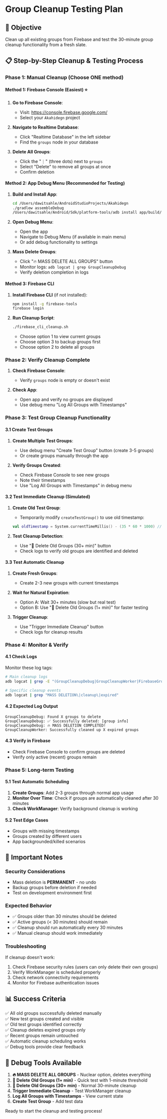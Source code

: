 # Group Cleanup Testing Plan

## 🎯 Objective
Clean up all existing groups from Firebase and test the 30-minute group cleanup functionality from a fresh slate.

## 📋 Step-by-Step Cleanup & Testing Process

### Phase 1: Manual Cleanup (Choose ONE method)

#### Method 1: Firebase Console (Easiest) ⭐
1. **Go to Firebase Console**:
   - Visit: https://console.firebase.google.com/
   - Select your `Akahidegn` project

2. **Navigate to Realtime Database**:
   - Click "Realtime Database" in the left sidebar
   - Find the `groups` node in your database

3. **Delete All Groups**:
   - Click the "⋮" (three dots) next to `groups`
   - Select "Delete" to remove all groups at once
   - Confirm deletion

#### Method 2: App Debug Menu (Recommended for Testing)
1. **Build and Install App**:
   ```bash
   cd /Users/dawitsahle/AndroidStudioProjects/Akahidegn
   ./gradlew assembleDebug
   /Users/dawitsahle/Android/Sdk/platform-tools/adb install app/build/outputs/apk/debug/app-debug.apk
   ```

2. **Open Debug Menu**:
   - Open the app
   - Navigate to Debug Menu (if available in main menu)
   - Or add debug functionality to settings

3. **Mass Delete Groups**:
   - Click "🔥 MASS DELETE ALL GROUPS" button
   - Monitor logs: `adb logcat | grep GroupCleanupDebug`
   - Verify deletion completion in logs

#### Method 3: Firebase CLI
1. **Install Firebase CLI** (if not installed):
   ```bash
   npm install -g firebase-tools
   firebase login
   ```

2. **Run Cleanup Script**:
   ```bash
   ./firebase_cli_cleanup.sh
   ```
   - Choose option 1 to view current groups
   - Choose option 3 to backup groups first
   - Choose option 2 to delete all groups

### Phase 2: Verify Cleanup Complete

1. **Check Firebase Console**:
   - Verify `groups` node is empty or doesn't exist

2. **Check App**:
   - Open app and verify no groups are displayed
   - Use debug menu "Log All Groups with Timestamps"

### Phase 3: Test Group Cleanup Functionality

#### 3.1 Create Test Groups
1. **Create Multiple Test Groups**:
   - Use debug menu "Create Test Group" button (create 3-5 groups)
   - Or create groups manually through the app

2. **Verify Groups Created**:
   - Check Firebase Console to see new groups
   - Note their timestamps
   - Use "Log All Groups with Timestamps" in debug menu

#### 3.2 Test Immediate Cleanup (Simulated)
1. **Create Old Test Group**:
   - Temporarily modify `createTestGroup()` to use old timestamp:
   ```kotlin
   val oldTimestamp = System.currentTimeMillis() - (35 * 60 * 1000) // 35 minutes ago
   ```

2. **Test Cleanup Detection**:
   - Use "🧹 Delete Old Groups (30+ min)" button
   - Check logs to verify old groups are identified and deleted

#### 3.3 Test Automatic Cleanup
1. **Create Fresh Groups**:
   - Create 2-3 new groups with current timestamps

2. **Wait for Natural Expiration**:
   - Option A: Wait 30+ minutes (slow but real test)
   - Option B: Use "🧹 Delete Old Groups (1+ min)" for faster testing

3. **Trigger Cleanup**:
   - Use "Trigger Immediate Cleanup" button
   - Check logs for cleanup results

### Phase 4: Monitor & Verify

#### 4.1 Check Logs
Monitor these log tags:
```bash
# Main cleanup logs
adb logcat | grep -E "(GroupCleanupDebug|GroupCleanupWorker|FirebaseGroupService)"

# Specific cleanup events
adb logcat | grep "MASS DELETION\|cleanup\|expired"
```

#### 4.2 Expected Log Output
```
GroupCleanupDebug: Found X groups to delete
GroupCleanupDebug: ✅ Successfully deleted: [group info]
GroupCleanupDebug: 🔥 MASS DELETION COMPLETED!
GroupCleanupWorker: Successfully cleaned up X expired groups
```

#### 4.3 Verify in Firebase
- Check Firebase Console to confirm groups are deleted
- Verify only active (recent) groups remain

### Phase 5: Long-term Testing

#### 5.1 Test Automatic Scheduling
1. **Create Groups**: Add 2-3 groups through normal app usage
2. **Monitor Over Time**: Check if groups are automatically cleaned after 30 minutes
3. **Check WorkManager**: Verify background cleanup is working

#### 5.2 Test Edge Cases
- Groups with missing timestamps
- Groups created by different users
- App backgrounded/killed scenarios

## 🚨 Important Notes

### Security Considerations
- Mass deletion is **PERMANENT** - no undo
- Backup groups before deletion if needed
- Test on development environment first

### Expected Behavior
- ✅ Groups older than 30 minutes should be deleted
- ✅ Active groups (< 30 minutes) should remain
- ✅ Cleanup should run automatically every 30 minutes
- ✅ Manual cleanup should work immediately

### Troubleshooting
If cleanup doesn't work:
1. Check Firebase security rules (users can only delete their own groups)
2. Verify WorkManager is scheduled properly
3. Check network connectivity requirements
4. Monitor for Firebase authentication issues

## 📊 Success Criteria

✅ All old groups successfully deleted manually  
✅ New test groups created and visible  
✅ Old test groups identified correctly  
✅ Cleanup deletes expired groups only  
✅ Recent groups remain untouched  
✅ Automatic cleanup scheduling works  
✅ Debug tools provide clear feedback  

## 🔧 Debug Tools Available

1. **🔥 MASS DELETE ALL GROUPS** - Nuclear option, deletes everything
2. **🧹 Delete Old Groups (1+ min)** - Quick test with 1-minute threshold
3. **🧹 Delete Old Groups (30+ min)** - Normal 30-minute cleanup
4. **Trigger Immediate Cleanup** - Test WorkManager cleanup
5. **Log All Groups with Timestamps** - View current state
6. **Create Test Group** - Add test data

Ready to start the cleanup and testing process!
